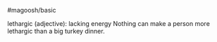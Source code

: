 #magoosh/basic

lethargic (adjective): lacking energy 
Nothing can make a person more lethargic than a big turkey dinner. 
